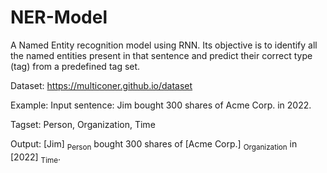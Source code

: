 # NER-Model
A Named Entity recognition model using RNN. Its objective is to identify all the named entities present in
that sentence and predict their correct type (tag) from a predefined tag set.

Dataset: https://multiconer.github.io/dataset

Example:
Input sentence: Jim bought 300 shares of Acme Corp. in 2022.

Tagset: Person, Organization, Time

Output: [Jim] <sub>Person</sub> bought 300 shares of [Acme Corp.] <sub>Organization</sub> in [2022] <sub>Time</sub>.

